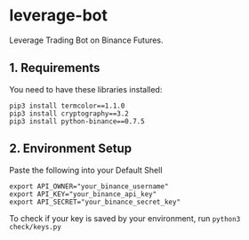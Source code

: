 # leverage-bot
Leverage Trading Bot on Binance Futures. 

## 1. Requirements
You need to have these libraries installed:
```
pip3 install termcolor==1.1.0
pip3 install cryptography==3.2 
pip3 install python-binance==0.7.5
```
## 2. Environment Setup
Paste the following into your Default Shell
```
export API_OWNER="your_binance_username"
export API_KEY="your_binance_api_key"
export API_SECRET="your_binance_secret_key"
```
To check if your key is saved by your environment, run `python3 check/keys.py`